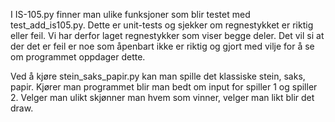 I IS-105.py finner man ulike funksjoner som blir testet med test_add_is105.py.
Dette er unit-tests og sjekker om regnestykket er riktig eller feil. Vi har derfor laget regnestykker som viser begge deler. Det vil si at der det er feil er noe som åpenbart ikke er riktig og gjort med vilje for å se om programmet oppdager dette.

Ved å kjøre stein_saks_papir.py kan man spille det klassiske stein, saks, papir. Kjører man programmet blir man bedt om input for spiller 1 og spiller 2. Velger man ulikt skjønner man hvem som vinner, velger man likt blir det draw.
